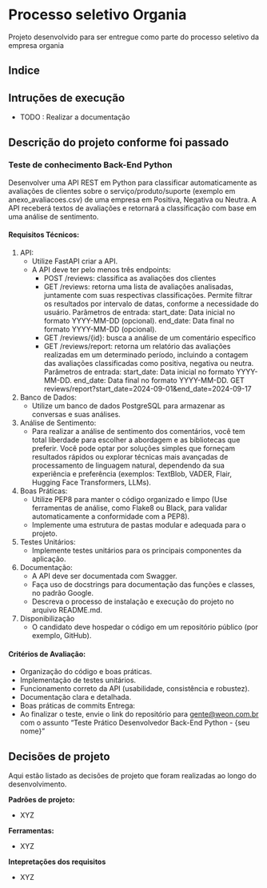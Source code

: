 # Processo seletivo Organia 

Projeto desenvolvido para ser entregue como parte do processo seletivo da empresa organia 


## Indice


## Intruções de execução 

- TODO : Realizar a documentação

## Descrição do projeto conforme foi passado 
### Teste de conhecimento Back-End Python
Desenvolver uma API REST em Python para classificar automaticamente as avaliações de clientes sobre o serviço/produto/suporte (exemplo em anexo_avaliacoes.csv) de uma empresa em Positiva, Negativa ou Neutra. A API receberá textos de avaliações e retornará a classificação com base em uma análise de sentimento. 
#### Requisitos Técnicos:
1. API:         
    - Utilize FastAPI criar a API. 
    - A API deve ter pelo menos três endpoints: 
        - POST /reviews: classifica as avaliações dos clientes             
        - GET /reviews: retorna uma lista de avaliações analisadas, juntamente com suas respectivas classificações. Permite filtrar os resultados por intervalo de datas, conforme a necessidade do usuário. Parâmetros de entrada: start_date: Data inicial no formato YYYY-MM-DD (opcional). end_date: Data final no formato YYYY-MM-DD (opcional). 
        - GET /reviews/{id}: busca a análise de um comentário específico 
        - GET /reviews/report: retorna um relatório das avaliações realizadas em um determinado período, incluindo a contagem das avaliações classificadas como positiva, negativa ou neutra. Parâmetros de entrada: start_date: Data inicial no formato YYYY-MM-DD. end_date: Data final no formato YYYY-MM-DD. GET reviews/report?start_date=2024-09-01&end_date=2024-09-17 
2. Banco de Dados: 
    - Utilize um banco de dados PostgreSQL para armazenar as conversas e suas análises. 
3. Análise de Sentimento: 
    - Para realizar a análise de sentimento dos comentários, você tem total liberdade para escolher a abordagem e as bibliotecas que preferir. Você pode optar por soluções simples que forneçam resultados rápidos ou explorar técnicas mais avançadas de processamento de linguagem natural, dependendo da sua experiência e preferência (exemplos: TextBlob, VADER, Flair, Hugging Face Transformers, LLMs). 
4. Boas Práticas: 
    - Utilize PEP8 para manter o código organizado e limpo (Use ferramentas de análise, como Flake8 ou Black, para validar automaticamente a conformidade com a PEP8). 
    - Implemente uma estrutura de pastas modular e adequada para o projeto. 
5. Testes Unitários: 
    - Implemente testes unitários para os principais componentes da aplicação. 
6. Documentação: 
    - A API deve ser documentada com Swagger. 
    - Faça uso de docstrings para documentação das funções e classes, no padrão Google. 
    - Descreva o processo de instalação e execução do projeto no arquivo README.md. 
7. Disponibilização 
    - O candidato deve hospedar o código em um repositório público (por exemplo, GitHub).

#### Critérios de Avaliação: 
- Organização do código e boas práticas. 
- Implementação de testes unitários. 
- Funcionamento correto da API (usabilidade, consistência e robustez). 
- Documentação clara e detalhada. 
- Boas práticas de commits Entrega: 
- Ao finalizar o teste, envie o link do repositório para gente@weon.com.br com o assunto “Teste Prático Desenvolvedor Back-End Python - {seu nome}” 

## Decisões de projeto
Aqui estão listado as decisões de projeto que foram realizadas ao longo do desenvolvimento.
 
**Padrões de projeto:**
  - XYZ

**Ferramentas:**
  - XYZ

**Intepretações dos requisitos**
  - XYZ
